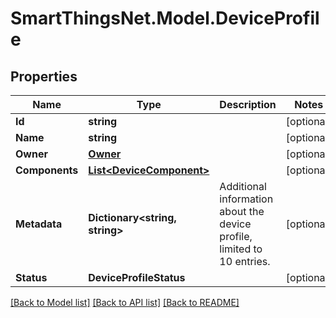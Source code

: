 # SmartThingsNet.Model.DeviceProfile
## Properties

Name | Type | Description | Notes
------------ | ------------- | ------------- | -------------
**Id** | **string** |  | [optional] 
**Name** | **string** |  | [optional] 
**Owner** | [**Owner**](Owner.md) |  | [optional] 
**Components** | [**List&lt;DeviceComponent&gt;**](DeviceComponent.md) |  | [optional] 
**Metadata** | **Dictionary&lt;string, string&gt;** | Additional information about the device profile, limited to 10 entries. | [optional] 
**Status** | **DeviceProfileStatus** |  | [optional] 

[[Back to Model list]](../README.md#documentation-for-models) [[Back to API list]](../README.md#documentation-for-api-endpoints) [[Back to README]](../README.md)

